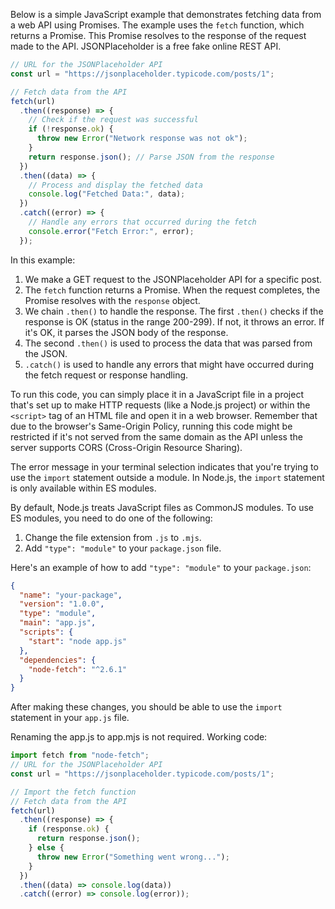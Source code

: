 Below is a simple JavaScript example that demonstrates fetching data from a web API using Promises. The example uses the `fetch` function, which returns a Promise. This Promise resolves to the response of the request made to the API. JSONPlaceholder is a free fake online REST API.

```javascript
// URL for the JSONPlaceholder API
const url = "https://jsonplaceholder.typicode.com/posts/1";

// Fetch data from the API
fetch(url)
  .then((response) => {
    // Check if the request was successful
    if (!response.ok) {
      throw new Error("Network response was not ok");
    }
    return response.json(); // Parse JSON from the response
  })
  .then((data) => {
    // Process and display the fetched data
    console.log("Fetched Data:", data);
  })
  .catch((error) => {
    // Handle any errors that occurred during the fetch
    console.error("Fetch Error:", error);
  });
```

In this example:

1. We make a GET request to the JSONPlaceholder API for a specific post.
2. The `fetch` function returns a Promise. When the request completes, the Promise resolves with the `response` object.
3. We chain `.then()` to handle the response. The first `.then()` checks if the response is OK (status in the range 200-299). If not, it throws an error. If it's OK, it parses the JSON body of the response.
4. The second `.then()` is used to process the data that was parsed from the JSON.
5. `.catch()` is used to handle any errors that might have occurred during the fetch request or response handling.

To run this code, you can simply place it in a JavaScript file in a project that's set up to make HTTP requests (like a Node.js project) or within the `<script>` tag of an HTML file and open it in a web browser. Remember that due to the browser's Same-Origin Policy, running this code might be restricted if it's not served from the same domain as the API unless the server supports CORS (Cross-Origin Resource Sharing).

The error message in your terminal selection indicates that you're trying to use the `import` statement outside a module. In Node.js, the `import` statement is only available within ES modules.

By default, Node.js treats JavaScript files as CommonJS modules. To use ES modules, you need to do one of the following:

1. Change the file extension from `.js` to `.mjs`.
2. Add `"type": "module"` to your `package.json` file.

Here's an example of how to add `"type": "module"` to your `package.json`:

```json
{
  "name": "your-package",
  "version": "1.0.0",
  "type": "module",
  "main": "app.js",
  "scripts": {
    "start": "node app.js"
  },
  "dependencies": {
    "node-fetch": "^2.6.1"
  }
}
```

After making these changes, you should be able to use the `import` statement in your `app.js` file.

Renaming the app.js to app.mjs is not required. Working code:

```javascript
import fetch from "node-fetch";
// URL for the JSONPlaceholder API
const url = "https://jsonplaceholder.typicode.com/posts/1";

// Import the fetch function
// Fetch data from the API
fetch(url)
  .then((response) => {
    if (response.ok) {
      return response.json();
    } else {
      throw new Error("Something went wrong...");
    }
  })
  .then((data) => console.log(data))
  .catch((error) => console.log(error));
```
